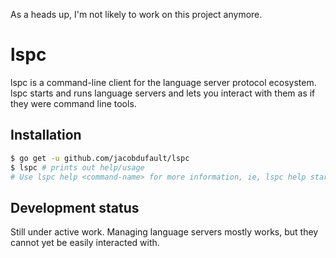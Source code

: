 As a heads up, I'm not likely to work on this project anymore.

# lspc

lspc is a command-line client for the language server protocol ecosystem.
lspc starts and runs language servers and lets you interact with them as if
they were command line tools.

## Installation

```sh
$ go get -u github.com/jacobdufault/lspc
$ lspc # prints out help/usage
# Use lspc help <command-name> for more information, ie, lspc help start
```

## Development status

Still under active work. Managing language servers mostly works, but they
cannot yet be easily interacted with.
